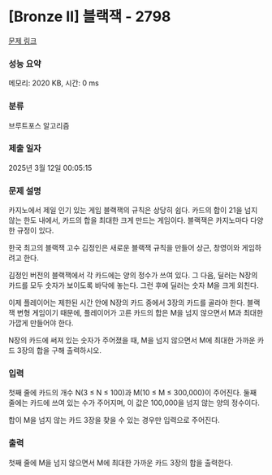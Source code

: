# [Bronze II] 블랙잭 - 2798 

[문제 링크](https://www.acmicpc.net/problem/2798) 

### 성능 요약

메모리: 2020 KB, 시간: 0 ms

### 분류

브루트포스 알고리즘

### 제출 일자

2025년 3월 12일 00:05:15

### 문제 설명

<p>카지노에서 제일 인기 있는 게임 블랙잭의 규칙은 상당히 쉽다. 카드의 합이 21을 넘지 않는 한도 내에서, 카드의 합을 최대한 크게 만드는 게임이다. 블랙잭은 카지노마다 다양한 규정이 있다.</p>

<p>한국 최고의 블랙잭 고수 김정인은 새로운 블랙잭 규칙을 만들어 상근, 창영이와 게임하려고 한다.</p>

<p>김정인 버전의 블랙잭에서 각 카드에는 양의 정수가 쓰여 있다. 그 다음, 딜러는 N장의 카드를 모두 숫자가 보이도록 바닥에 놓는다. 그런 후에 딜러는 숫자 M을 크게 외친다.</p>

<p>이제 플레이어는 제한된 시간 안에 N장의 카드 중에서 3장의 카드를 골라야 한다. 블랙잭 변형 게임이기 때문에, 플레이어가 고른 카드의 합은 M을 넘지 않으면서 M과 최대한 가깝게 만들어야 한다.</p>

<p>N장의 카드에 써져 있는 숫자가 주어졌을 때, M을 넘지 않으면서 M에 최대한 가까운 카드 3장의 합을 구해 출력하시오.</p>

### 입력 

 <p>첫째 줄에 카드의 개수 N(3 ≤ N ≤ 100)과 M(10 ≤ M ≤ 300,000)이 주어진다. 둘째 줄에는 카드에 쓰여 있는 수가 주어지며, 이 값은 100,000을 넘지 않는 양의 정수이다.</p>

<p>합이 M을 넘지 않는 카드 3장을 찾을 수 있는 경우만 입력으로 주어진다.</p>

### 출력 

 <p>첫째 줄에 M을 넘지 않으면서 M에 최대한 가까운 카드 3장의 합을 출력한다.</p>

